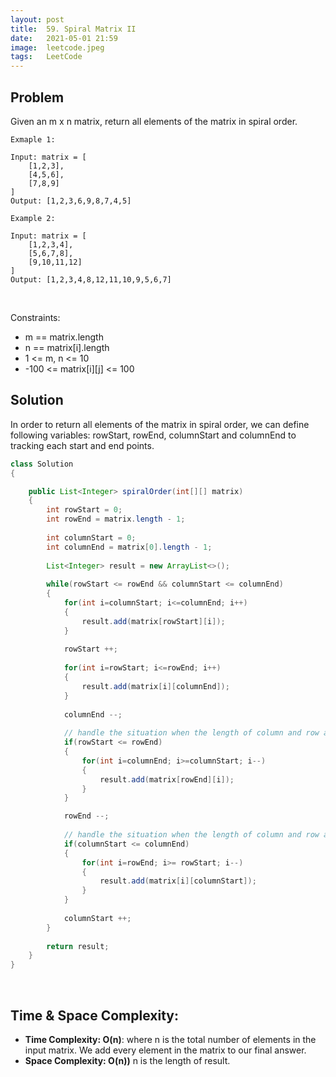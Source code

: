 ```yaml
---
layout: post 
title:  59. Spiral Matrix II
date:   2021-05-01 21:59
image:  leetcode.jpeg
tags:   LeetCode
---
```


## Problem

Given an m x n matrix, return all elements of the matrix in spiral order.

```
Exmaple 1:

Input: matrix = [
    [1,2,3],
    [4,5,6],
    [7,8,9]
]
Output: [1,2,3,6,9,8,7,4,5]

Example 2:

Input: matrix = [
    [1,2,3,4],
    [5,6,7,8],
    [9,10,11,12]
]
Output: [1,2,3,4,8,12,11,10,9,5,6,7]
```

<!-- Line breaks -->
<br />

Constraints:

* m == matrix.length
* n == matrix[i].length
* 1 <= m, n <= 10
* -100 <= matrix[i][j] <= 100

## Solution

In order to return all elements of the matrix in spiral order, we can define following variables: rowStart, rowEnd, columnStart and columnEnd to tracking each start and end points.

```java
class Solution 
{

    public List<Integer> spiralOrder(int[][] matrix) 
    {
        int rowStart = 0;
        int rowEnd = matrix.length - 1;
        
        int columnStart = 0;
        int columnEnd = matrix[0].length - 1;
        
        List<Integer> result = new ArrayList<>();
        
        while(rowStart <= rowEnd && columnStart <= columnEnd) 
        {
            for(int i=columnStart; i<=columnEnd; i++)
            {
                result.add(matrix[rowStart][i]);
            }
            
            rowStart ++;
            
            for(int i=rowStart; i<=rowEnd; i++)
            {
                result.add(matrix[i][columnEnd]);
            }
            
            columnEnd --;
            
            // handle the situation when the length of column and row are not equal.
            if(rowStart <= rowEnd)
            {   
                for(int i=columnEnd; i>=columnStart; i--)
                {
                    result.add(matrix[rowEnd][i]);
                }
            }

            rowEnd --;
            
            // handle the situation when the length of column and row are not equal.
            if(columnStart <= columnEnd)
            {
                for(int i=rowEnd; i>= rowStart; i--)
                {
                    result.add(matrix[i][columnStart]);
                }
            }
            
            columnStart ++;
        }
        
        return result;
    }
}
```

<!-- Line breaks -->
<br />

## Time & Space Complexity:

* **Time Complexity: O(n)**: where n is the total number of elements in the input matrix. We add every element in the matrix to our final answer.
* **Space Complexity: O(n))** n is the length of result.